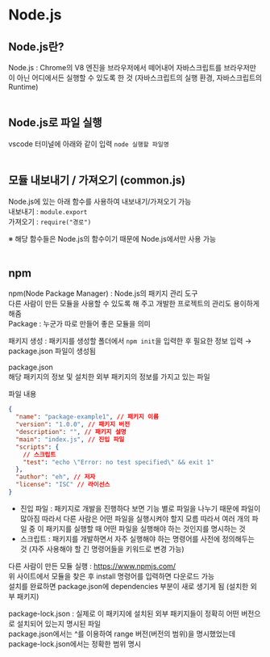# Node.js

## Node.js란?

Node.js : Chrome의 V8 엔진을 브라우저에서 떼어내어 자바스크립트를 브라우저만이 아닌 어디에서든 실행할 수 있도록 한 것 (자바스크립트의 실행 환경, 자바스크립트의 Runtime)  
<br>

## Node.js로 파일 실행

vscode 터미널에 아래와 같이 입력
`node 실행할 파일명`  
<br>

## 모듈 내보내기 / 가져오기 (common.js)

Node.js에 있는 아래 함수를 사용하여 내보내기/가져오기 가능  
내보내기 : `module.export`  
가져오기 : `require("경로")`

※ 해당 함수들은 Node.js의 함수이기 때문에 Node.js에서만 사용 가능  
<br>

## npm

npm(Node Package Manager) : Node.js의 패키지 관리 도구  
다른 사람이 만든 모듈을 사용할 수 있도록 해 주고 개발한 프로젝트의 관리도 용이하게 해줌  
Package : 누군가 따로 만들어 좋은 모듈을 의미

패키지 생성 : 패키지를 생성할 폴더에서 `npm init`을 입력한 후 필요한 정보 입력 → package.json 파일이 생성됨

package.json  
해당 패키지의 정보 및 설치한 외부 패키지의 정보를 가지고 있는 파일

파일 내용

```json
{
  "name": "package-example1", // 패키지 이름
  "version": "1.0.0", // 패키지 버전
  "description": "", // 패키지 설명
  "main": "index.js", // 진입 파일
  "scripts": {
    // 스크립트
    "test": "echo \"Error: no test specified\" && exit 1"
  },
  "author": "eh", // 저자
  "license": "ISC" // 라이선스
}
```

- 진입 파일 : 패키지로 개발을 진행하다 보면 기능 별로 파일을 나누기 때문에 파일이 많아짐 따라서 다른 사람은 어떤 파일을 실행시켜야 할지 모름 따라서 여러 개의 파일 중 이 패키지를 실행할 때 어떤 파일을 실행해야 하는 것인지를 명시하는 것
- 스크립트 : 패키지를 개발하면서 자주 실행해야 하는 명령어를 사전에 정의해두는 것 (자주 사용해야 할 긴 명령어들을 키워드로 변경 가능)

다른 사람이 만든 모듈 실행 : https://www.npmjs.com/  
위 사이트에서 모듈을 찾은 후 install 명령어를 입력하면 다운로드 가능  
설치를 완료하면 package.json에 dependencies 부분이 새로 생기게 됨 (설치한 외부 패키지)

package-lock.json : 실제로 이 패키지에 설치된 외부 패키지들이 정확히 어떤 버전으로 설치되어 있는지 명시된 파일  
package.json에서는 ^를 이용하여 range 버전(버전의 범위)을 명시했었는데 package-lock.json에서는 정확한 범위 명시
